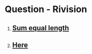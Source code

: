 # Question - Rivision


<ol>

<li>

## [Sum equal length](https://practice.geeksforgeeks.org/contest/gfg-weekly-165-rated-contest/problems)
</li>

<li>

## [Here]()
</li>




















</ol>